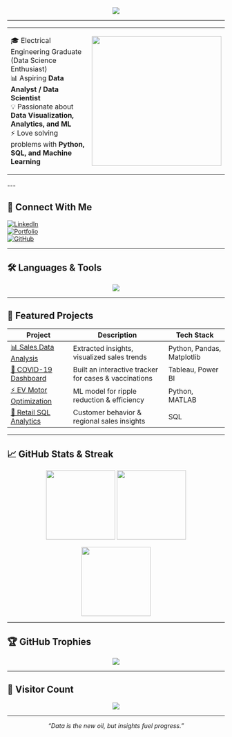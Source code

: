 <div align="center">
  <img src="https://readme-typing-svg.herokuapp.com?color=00FFFF&center=true&lines=Hey+there!+I'm+Akshat+Srivastava;Data+Analyst+%7C+Electrical+Engineer;Welcome+to+my+GitHub+💻" />
</div>



---

<table>
<tr>
<td>

<div align="left">

🎓 Electrical Engineering Graduate (Data Science Enthusiast)  
📊 Aspiring **Data Analyst / Data Scientist**  
💡 Passionate about **Data Visualization, Analytics, and ML**  
⚡ Love solving problems with **Python, SQL, and Machine Learning**  

</div>

</td>
<td>

<img src="https://i.gifer.com/76YS.gif" width="300px"/>

</td>
</tr>
</table>
---

## 🚀 Connect With Me  

[![LinkedIn](https://img.shields.io/badge/LinkedIn-blue?logo=linkedin&logoColor=white)](https://linkedin.com/in/akshat-srivastava06/)  
[![Portfolio](https://img.shields.io/badge/Portfolio-000?logo=vercel&logoColor=white)](https://your-portfolio-link.com)  
[![GitHub](https://img.shields.io/badge/GitHub-black?logo=github&logoColor=white)](https://github.com/AkshatStark06)  

---

## 🛠️ Languages & Tools  

<p align="center">
<img src="https://skillicons.dev/icons?i=python,sql,excel,tableau,pandas,numpy,matplotlib,sklearn,git,github,vscode,linux" />
</p>

---

## 📂 Featured Projects  

| Project | Description | Tech Stack |
|---------|-------------|------------|
| [📊 Sales Data Analysis](#) | Extracted insights, visualized sales trends | Python, Pandas, Matplotlib |
| [🦠 COVID-19 Dashboard](#) | Built an interactive tracker for cases & vaccinations | Tableau, Power BI |
| [⚡ EV Motor Optimization](#) | ML model for ripple reduction & efficiency | Python, MATLAB |
| [🛒 Retail SQL Analytics](#) | Customer behavior & regional sales insights | SQL |

---

## 📈 GitHub Stats & Streak  

<p align="center">
  <img src="https://github-readme-stats-git-masterrstaa-rickstaa.vercel.app/api?username=AkshatStark06&show_icons=true&theme=radical" height="160"/>
  <img src="https://github-readme-streak-stats.herokuapp.com?user=AkshatStark06&theme=radical" height="160"/>
</p>

<p align="center">
  <img src="https://github-readme-stats-git-masterrstaa-rickstaa.vercel.app/api/top-langs/?username=AkshatStark06&layout=compact&theme=radical" height="160"/>
</p>

---

## 🏆 GitHub Trophies  

<p align="center">
  <img src="https://github-profile-trophy.vercel.app/?username=AkshatStark06&theme=radical&row=1&column=6" />
</p>

---

## 👀 Visitor Count  

<p align="center">
  <img src="https://komarev.com/ghpvc/?username=AkshatStark06&label=Profile%20Views&color=0e75b6&style=flat" />
</p>

---

<p align="center"> 
  <i>“Data is the new oil, but insights fuel progress.”</i>  
</p>
